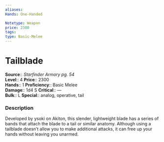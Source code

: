 ```yaml
---
aliases: 
Hands: One-Handed

Notetype: Weapon
price: 2300
tags: 
type: Basic-Melee
---
```


# Tailblade

**Source**:: _Starfinder Armory pg. 54_  
**Level**:: 4
**Price**:: 2300  
**Hands**:: 1
**Proficiency**:: Basic Melee  
**Damage**:: 1d4 S
**Critical**:: —  
**Bulk**:: L
**Special**:: analog, operative, tail

### Description

Developed by ysoki on Akiton, this slender, lightweight blade has a series of bands that attach the blade to a tail or similar anatomy. Although using a tailblade doesn’t allow you to make additional attacks, it can free up your hands without leaving you unarmed.
